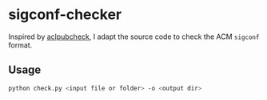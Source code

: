 # sigconf-checker
Inspired by [aclpubcheck](https://github.com/acl-org/aclpubcheck), I adapt the source code to check the ACM `sigconf` format.

## Usage

```bash
python check.py <input file or folder> -o <output dir>
```
